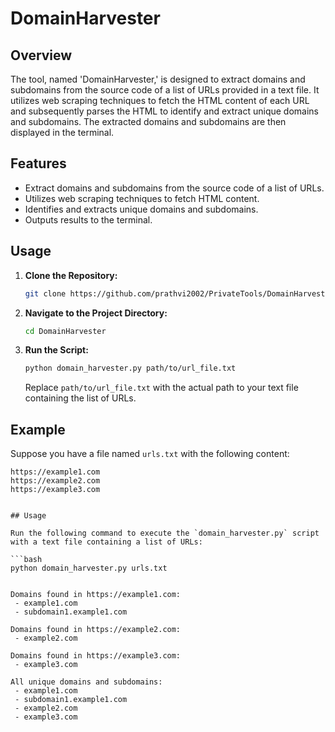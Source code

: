 # DomainHarvester

## Overview

The tool, named 'DomainHarvester,' is designed to extract domains and subdomains from the source code of a list of URLs provided in a text file. It utilizes web scraping techniques to fetch the HTML content of each URL and subsequently parses the HTML to identify and extract unique domains and subdomains. The extracted domains and subdomains are then displayed in the terminal.

## Features

- Extract domains and subdomains from the source code of a list of URLs.
- Utilizes web scraping techniques to fetch HTML content.
- Identifies and extracts unique domains and subdomains.
- Outputs results to the terminal.

## Usage

1. **Clone the Repository:**

    ```bash
    git clone https://github.com/prathvi2002/PrivateTools/DomainHarvester
    ```

2. **Navigate to the Project Directory:**

    ```bash
    cd DomainHarvester
    ```

3. **Run the Script:**

    ```bash
    python domain_harvester.py path/to/url_file.txt
    ```

    Replace `path/to/url_file.txt` with the actual path to your text file containing the list of URLs.

## Example

Suppose you have a file named `urls.txt` with the following content:

```text
https://example1.com
https://example2.com
https://example3.com


## Usage

Run the following command to execute the `domain_harvester.py` script with a text file containing a list of URLs:

```bash
python domain_harvester.py urls.txt


Domains found in https://example1.com:
 - example1.com
 - subdomain1.example1.com

Domains found in https://example2.com:
 - example2.com

Domains found in https://example3.com:
 - example3.com

All unique domains and subdomains:
 - example1.com
 - subdomain1.example1.com
 - example2.com
 - example3.com
